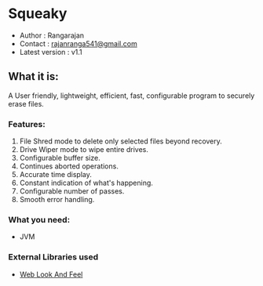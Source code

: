 # Squeaky
* Author          : Rangarajan 
* Contact         : rajanranga541@gmail.com
* Latest version  : v1.1

## What it is:
A User friendly, lightweight, efficient, fast, configurable program to securely erase files.

### Features:
1. File Shred mode to delete only selected files beyond recovery.
1. Drive Wiper mode to wipe entire drives.
1. Configurable buffer size.
1. Continues aborted operations.
1. Accurate time display.
1. Constant indication of what's happening.
1. Configurable number of passes.
1. Smooth error handling.

### What you need:
* JVM

### External Libraries used
* [Web Look And Feel](http://weblookandfeel.com)
